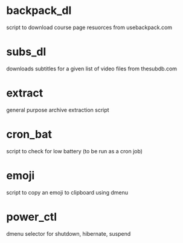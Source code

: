 # backpack_dl
script to download course page resuorces from usebackpack.com

# subs_dl 
downloads subtitles for a given list of video files from thesubdb.com

# extract
general purpose archive extraction script

# cron_bat
script to check for low battery (to be run as a cron job)

# emoji
script to copy an emoji to clipboard using dmenu

# power_ctl
dmenu selector for shutdown, hibernate, suspend
